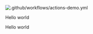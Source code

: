 ![.github/workflows/actions-demo.yml](https://github.com/LambdaTest/lambda-github-actions/workflows/.github/workflows/actions-demo.yml/badge.svg)

Hello world

Hello world
